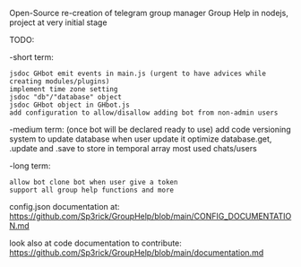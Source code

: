 Open-Source re-creation of telegram group manager Group Help in nodejs, project at very initial stage

TODO:

-short term:
    
    jsdoc GHbot emit events in main.js (urgent to have advices while creating modules/plugins)
    implement time zone setting
    jsdoc "db"/"database" object
    jsdoc GHbot object in GHbot.js
    add configuration to allow/disallow adding bot from non-admin users

-medium term:
    (once bot will be declared ready to use) add code versioning system to update database when user update it
    optimize database.get, .update and .save to store in temporal array most used chats/users

-long  term:

    allow bot clone bot when user give a token
    support all group help functions and more




config.json documentation at: https://github.com/Sp3rick/GroupHelp/blob/main/CONFIG_DOCUMENTATION.md

look also at code documentation to contribute: https://github.com/Sp3rick/GroupHelp/blob/main/documentation.md
